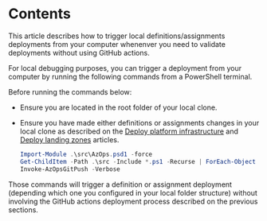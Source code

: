 
# Contents

This article describes how to trigger local definitions/assignments deployments from your computer whenenver you need to validate deployments without using GitHub actions.

For local debugging purposes, you can trigger a deployment from your computer by running the following commands from a PowerShell terminal.

 Before running the commands below:

* Ensure you are located in the root folder of your local clone.
* Ensure you have made either definitions or assignments changes in your local clone as described on the [Deploy platform infrastructure](./Deploy-platform-infra.md) and [Deploy landing zones](./Deploy-lz.md) articles.

    ```powershell
    Import-Module .\src\AzOps.psd1 -force
    Get-ChildItem -Path .\src -Include *.ps1 -Recurse | ForEach-Object {.$_.FullName}
    Invoke-AzOpsGitPush -Verbose
    ```

Those commands will trigger a definition or assignment deployment (depending which one you configured in your local folder structure) without involving the GitHub actions deployment process described on the previous sections.